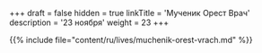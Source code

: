 +++
draft = false
hidden = true
linkTitle = 'Мученик Орест Врач'
description = '23 ноября'
weight = 23
+++

{{% include file="content/ru/lives/muchenik-orest-vrach.md" %}}
